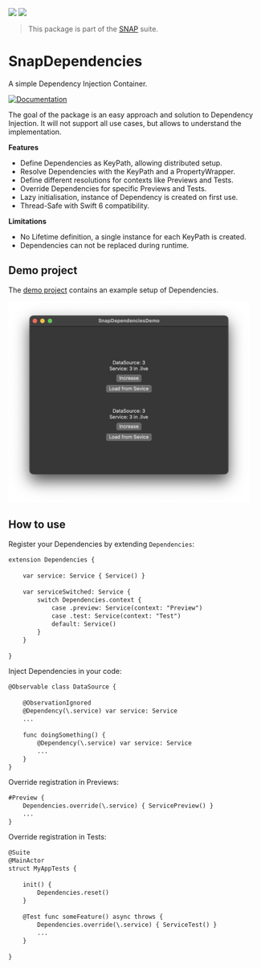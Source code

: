 <!-- Copy badges from SPI -->
[![](https://img.shields.io/endpoint?url=https%3A%2F%2Fswiftpackageindex.com%2Fapi%2Fpackages%2Fsimonnickel%2Fsnap-dependencies%2Fbadge%3Ftype%3Dplatforms)](https://swiftpackageindex.com/simonnickel/snap-dependencies)
[![](https://img.shields.io/endpoint?url=https%3A%2F%2Fswiftpackageindex.com%2Fapi%2Fpackages%2Fsimonnickel%2Fsnap-dependencies%2Fbadge%3Ftype%3Dswift-versions)](https://swiftpackageindex.com/simonnickel/snap-dependencies) 

> This package is part of the [SNAP](https://github.com/simonnickel/snap) suite.


# SnapDependencies

A simple Dependency Injection Container.

[![Documentation][documentation badge]][documentation] 

[documentation]: https://swiftpackageindex.com/simonnickel/snap-dependencies/main/documentation/snapdependencies
[documentation badge]: https://img.shields.io/badge/Documentation-DocC-blue

The goal of the package is an easy approach and solution to Dependency Injection. It will not support all use cases, but allows to understand the implementation. 

**Features**
* Define Dependencies as KeyPath, allowing distributed setup.
* Resolve Dependencies with the KeyPath and a PropertyWrapper.
* Define different resolutions for contexts like Previews and Tests.
* Override Dependencies for specific Previews and Tests.
* Lazy initialisation, instance of Dependency is created on first use.
* Thread-Safe with Swift 6 compatibility.

**Limitations**
* No Lifetime definition, a single instance for each KeyPath is created.
* Dependencies can not be replaced during runtime.


## Demo project

The [demo project](/PackageDemo) contains an example setup of Dependencies.

<img src="/screenshot.png" height="400">


## How to use

Register your Dependencies by extending `Dependencies`:
```
extension Dependencies {
	
	var service: Service { Service() }
	
	var serviceSwitched: Service {
		switch Dependencies.context {
			case .preview: Service(context: "Preview")
			case .test: Service(context: "Test")
			default: Service()
		}
	}
	
}
```

Inject Dependencies in your code:
```
@Observable class DataSource {

	@ObservationIgnored
	@Dependency(\.service) var service: Service
	...
	
	func doingSomething() {
		@Dependency(\.service) var service: Service
		...
	}
}
```

Override registration in Previews:
```
#Preview {
	Dependencies.override(\.service) { ServicePreview() }
	...
}
```

Override registration in Tests:
```
@Suite
@MainActor
struct MyAppTests {
	
	init() {
		Dependencies.reset()
	}
	
	@Test func someFeature() async throws {
		Dependencies.override(\.service) { ServiceTest() }
		...
	}
	
}
```
